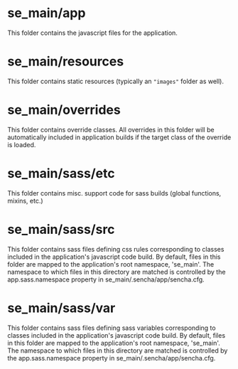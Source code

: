 # se_main/app

This folder contains the javascript files for the application.

# se_main/resources

This folder contains static resources (typically an `"images"` folder as well).

# se_main/overrides

This folder contains override classes. All overrides in this folder will be 
automatically included in application builds if the target class of the override
is loaded.

# se_main/sass/etc

This folder contains misc. support code for sass builds (global functions, 
mixins, etc.)

# se_main/sass/src

This folder contains sass files defining css rules corresponding to classes
included in the application's javascript code build.  By default, files in this 
folder are mapped to the application's root namespace, 'se_main'. The
namespace to which files in this directory are matched is controlled by the
app.sass.namespace property in se_main/.sencha/app/sencha.cfg. 

# se_main/sass/var

This folder contains sass files defining sass variables corresponding to classes
included in the application's javascript code build.  By default, files in this 
folder are mapped to the application's root namespace, 'se_main'. The
namespace to which files in this directory are matched is controlled by the
app.sass.namespace property in se_main/.sencha/app/sencha.cfg. 
